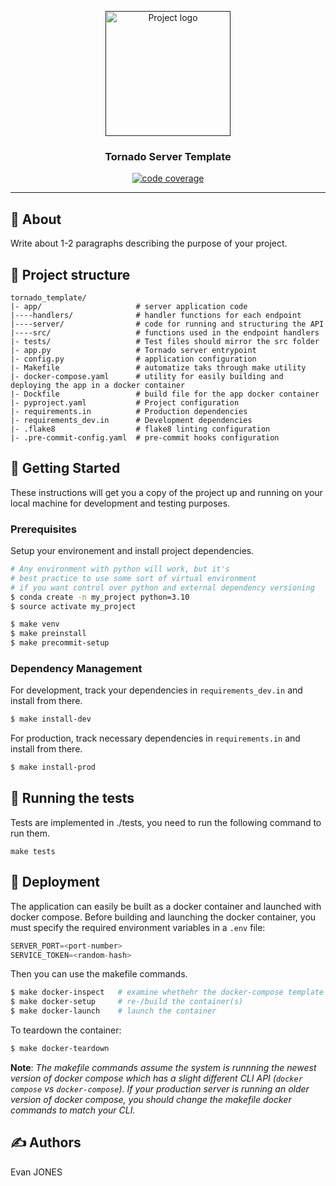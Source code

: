 <p align="center">
  <a href="" rel="noopener">
 <img width=200px height=200px src="https://i.imgur.com/6wj0hh6.jpg" alt="Project logo"></a>
</p>

<h3 align="center">Tornado Server Template</h3>

<div align="center">

[![code coverage](coverage.svg "Code coverage")]()

</div>

---

## 🧐 About <a name = "about"></a>

Write about 1-2 paragraphs describing the purpose of your project.

## 🔖 Project structure

```
tornado_template/
|- app/                     # server application code
|----handlers/              # handler functions for each endpoint
|----server/                # code for running and structuring the API
|----src/                   # functions used in the endpoint handlers
|- tests/                   # Test files should mirror the src folder
|- app.py                   # Tornado server entrypoint
|- config.py                # application configuration
|- Makefile                 # automatize taks through make utility
|- docker-compose.yaml      # utility for easily building and deploying the app in a docker container
|- Dockfile                 # build file for the app docker container
|- pyproject.yaml           # Project configuration
|- requirements.in          # Production dependencies
|- requirements_dev.in      # Development dependencies
|- .flake8                  # flake8 linting configuration
|- .pre-commit-config.yaml  # pre-commit hooks configuration
```

## 🏁 Getting Started <a name = "getting_started"></a>

These instructions will get you a copy of the project up and running on your local machine for development and testing purposes.

### Prerequisites

Setup your environement and install project dependencies.

```bash
# Any environment with python will work, but it's
# best practice to use some sort of virtual environment
# if you want control over python and external dependency versioning
$ conda create -n my_project python=3.10
$ source activate my_project

$ make venv
$ make preinstall
$ make precommit-setup
```

### Dependency Management

For development, track your dependencies in `requirements_dev.in` and install from there.

```bash
$ make install-dev
```

For production, track necessary dependencies in `requirements.in` and install from there.

```bash
$ make install-prod
```

## 🔧 Running the tests

Tests are implemented in ./tests, you need to run the following command to run them.

```
make tests
```

## 🚀 Deployment

The application can easily be built as a docker container and launched with docker compose. Before building and launching the docker container, you must specify the required environment variables in a `.env` file:

```js
SERVER_PORT=<port-number>
SERVICE_TOKEN=<random-hash>
```

Then you can use the makefile commands.

```bash
$ make docker-inspect   # examine whethehr the docker-compose template compiles properly
$ make docker-setup     # re-/build the container(s)
$ make docker-launch    # launch the container
```

To teardown the container:

```bash
$ make docker-teardown
```

**Note**: _The makefile commands assume the system is runnning the newest version of docker compose which has a slight different CLI API (`docker compose` vs `docker-compose`). If your production server is running an older version of docker compose, you should change the makefile docker commands to match your CLI._

## ✍️ Authors

Evan JONES
